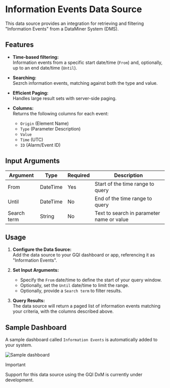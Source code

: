 # Information Events Data Source

This data source provides an integration for retrieving and filtering "Information Events" from a DataMiner System (DMS).

## Features

- **Time-based filtering:**  
  Information events from a specific start date/time (`From`) and, optionally, up to an end date/time (`Until`).

- **Searching:**  
  Sezrch information events, matching against both the type and value.

- **Efficient Paging:**  
  Handles large result sets with server-side paging.

- **Columns:**  
  Returns the following columns for each event:
  - `Origin` (Element Name)
  - `Type` (Parameter Description)
  - `Value`
  - `Time` (UTC)
  - `ID` (Alarm/Event ID)

## Input Arguments

| Argument      | Type      | Required | Description                                 |
|---------------|-----------|----------|---------------------------------------------|
| From          | DateTime  | Yes      | Start of the time range to query            |
| Until         | DateTime  | No       | End of the time range to query              |
| Search term   | String    | No       | Text to search in parameter name or value   |

## Usage

1. **Configure the Data Source:**  
   Add the data source to your GQI dashboard or app, referencing it as "Information Events".

2. **Set Input Arguments:**  
   - Specify the `From` date/time to define the start of your query window.
   - Optionally, set the `Until` date/time to limit the range.
   - Optionally, provide a `Search term` to filter results.

3. **Query Results:**  
   The data source will return a paged list of information events matching your criteria, with the columns described above.

## Sample Dashboard

A sample dashboard called `Information Events` is automatically added to your system.

![Sample dashboard]('../images/dashboard.png')

> [!Important]
> Support for this data source using the GQI DxM is currently under development.